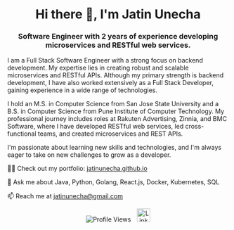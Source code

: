 <h1 align="center">Hi there 👋, I'm Jatin Unecha</h1>
<h3 align="center">Software Engineer with 2 years of experience developing microservices and RESTful web services.</h3>

I am a Full Stack Software Engineer with a strong focus on backend development. My expertise lies in creating robust and scalable microservices and RESTful APIs. Although my primary strength is backend development, I have also worked extensively as a Full Stack Developer, gaining experience in a wide range of technologies. 

I hold an M.S. in Computer Science from San Jose State University and a B.S. in Computer Science from Pune Institute of Computer Technology. My professional journey includes roles at Rakuten Advertising, Zinnia, and BMC Software, where I have developed RESTful web services, led cross-functional teams, and created microservices and REST APIs.

I'm passionate about learning new skills and technologies, and I'm always eager to take on new challenges to grow as a developer.

👨‍💻 Check out my portfolio: [jatinunecha.github.io](https://jatinunecha.github.io)

💬 Ask me about Java, Python, Golang, React.js, Docker, Kubernetes, SQL

📫 Reach me at jatinunecha@gmail.com

<p align="center">
    <img src="https://komarev.com/ghpvc/?username=jsunecha&color=green" alt="Profile Views"/>
    <a href="https://linkedin.com/in/jsunecha" target="_blank">
        <img src="https://cdn-icons-png.flaticon.com/512/174/174857.png" alt="LinkedIn Profile" height="30" width="30" style="margin-left: 10px;"/>
    </a>
</p>
<!--
**jsunecha/jsunecha** is a ✨ _special_ ✨ repository because its `README.md` (this file) appears on your GitHub profile.

Here are some ideas to get you started:

- 🔭 I’m currently working on ...
- 🌱 I’m currently learning ...
- 💬 Ask me about ...
- 📫 How to reach me: ...
- 😄 Pronouns: ...
- ⚡ Fun fact: ...
-->
